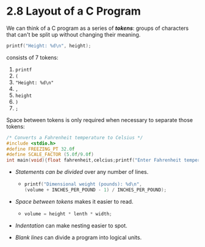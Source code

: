 # 2.8 Layout of a C Program

We can think of a C program as a series of ***tokens***: groups of characters that can't be split up without changing their meaning.

```c
printf("Height: %d\n", height);
```

consists of 7 tokens:

1. `printf`
2. `(`
3. `"Height: %d\n"`
4. `,`
5. `height`
6. `)`
7. `;`

Space between tokens is only required when necessary to separate those tokens:

```c
/* Converts a Fahrenheit temperature to Celsius */
#include <stdio.h>
#define FREEZING_PT 32.0f
#define SCALE_FACTOR (5.0f/9.0f)
int main(void){float fahrenheit,celcius;printf("Enter Fahrenheit temperature: ");scanf("%f", &fahrenheit);celsius=(fahrenheit-FREEZING_PT)*SCALE_FACTOR;printf("Celsius equivalent: %.1f\n", celsius);return 0;}
```

- *Statements can be divided* over any number of lines.
  - ```c
    printf("Dimensional weight (pounds): %d\n",
    (volume + INCHES_PER_POUND - 1) / INCHES_PER_POUND);
    ```

- *Space between tokens* makes it easier to read.
  - ```c
    volume = height * lenth * width;
    ```

- *Indentation* can make nesting easier to spot.
- *Blank lines* can divide a program into logical units.
